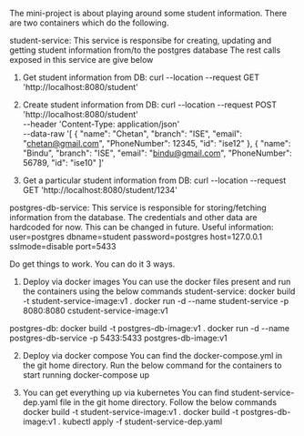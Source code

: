 The mini-project is about playing around some student information. There are two containers which do the following.

student-service:
This service is responsibe for creating, updating and getting student information from/to the postgres database
The rest calls exposed in this service are give below

1. Get student information from DB:
curl --location --request GET 'http://localhost:8080/student'

2. Create student information from DB:
curl --location --request POST 'http://localhost:8080/student' \
--header 'Content-Type: application/json' \
--data-raw '[
    {
        "name": "Chetan",
        "branch": "ISE",
        "email": "chetan@gmail.com",
        "PhoneNumber": 12345,
        "id": "ise12"
    },
	    {
        "name": "Bindu",
        "branch": "ISE",
        "email": "bindu@gmail.com",
        "PhoneNumber": 56789,
        "id": "ise10"
]'

3. Get a particular student information from DB:
curl --location --request GET 'http://localhost:8080/student/1234'

postgres-db-service:
This service is responsible for storing/fetching information from the database.
The credentials and other data are hardcoded for now. This can be changed in future. Useful information:
user=postgres dbname=student password=postgres host=127.0.0.1 sslmode=disable port=5433

Do get things to work. You can do it 3 ways.
1. Deploy via docker images
You can use the docker files present and run the containers using the below commands
student-service:
docker build -t student-service-image:v1 .
docker run -d --name student-service -p 8080:8080 cstudent-service-image:v1

postgres-db:
docker build -t postgres-db-image:v1 .
docker run -d --name postgres-db-service -p 5433:5433 postgres-db-image:v1

2. Deploy via docker compose
You can find the docker-compose.yml in the git home directory. Run the below command for the containers to start running
docker-compose up

3. You can get everything up via kubernetes
You can find student-service-dep.yaml file in the git home directory. Follow the below commands
docker build -t student-service-image:v1 .
docker build -t postgres-db-image:v1 .
kubectl apply -f student-service-dep.yaml



